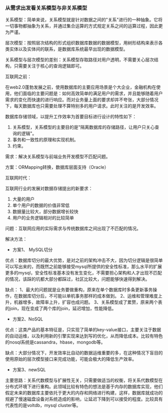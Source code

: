 ### 从需求出发看关系模型与非关系模型

关系模型：简单来说，关系模型就是针对数据之间的"关系"进行的一种抽象。它将一切事物都抽象为关系，并通过集合运算的方式规定关系之间的运算过程，因此更为严谨。

层次模型：按照层次结构的形式组织数据库数据的数据模型，用树形结构来表示各类实体以及实体间的联系，是数据库系统最早出现的数据模型。


关系模型与层次模型的差别：关系模型存取路径对用户透明，不需要关心层次结构，只需要关注于核心的查询逻辑即可。

互联网之前：

在web2.0蓬勃发展之前，使用数据库的主要应用场景是个大企业，金融机构在使用，他们面临的主要问题是：如何高效简单的满足用户的需求，并且能够随着用户需求的变化而快速的进行响应。而对业务量上面的要求却并不夸张，大部分情况下，每天数据库也只需要处理不算特别多的用户请求。此时关注的是开发效率。

数据库存储领域，以提升工作效率为首要目标进行设计的特性如下：

1. 关系模型，关系模型的主要目的是"隔离数据库的存储路径，让用户只关心查询的逻辑"。
2. 事务和一致性的原理和实现机制。
3. 约束。

需求：解决关系模型与前端业务开发模型不匹配问题。

方案：ORMapping转换，数据库层面支持（Oracle）

互联网时代：

互联网行业的发展对数据存储提出的新要求：

1. 大量的用户
2. 单个用户的数据的价值非常低
3. 数据量比较大，部分数据增长较快
4. 用户的业务逻辑相对的比较简单

问题：互联网应用的实际需求与传统数据库之间出现了不匹配的情况。

解决方法：

* 方案1、 MySQL切分

优点：数据库切分的最大优势，是对之前的架构冲击不大，因为切分逻辑是很简单可以写出来的，而既然之前能够接受mysql所提供的安全性标准，那么水平的扩展更多的mysql，安全性标准基本没有发生变化，不需要担心架构和人才出现不匹配的情况，该踩的坑都大部分都踩过，社区比较大，问题能够快速得到解决。

缺点：
1、最大的问题就是业务要做重构，原来在单个数据库时多条更新事务操作，在数据库切分后，不可能以单机事务那样的成本做到。
2、运维和管理难度上升，机器增多，故障率上升，扩容也成问题。
3、关系模型成了累赘，原来两个表的join，现在变成了两个库的join，延迟增加，性能降低。

* 方案2、NoSQL

优点：这类产品的基本特征是，只实现了简单的key-value接口，主要关注于数据的自动运维，以及利用新的引擎实现来达到写的优化，从而降低成本。比较有特色的nosql系统是cassandra，hbase，mongodb等。

缺点：大部分情况下，开发效率比自动的数据运维重要的多，在这种情况下盲目的使用原始的层次模型接口来完成功能，可能会极大的降低生产效率。


* 方案3、newSQL

主要思路：关系代数模型与扩展性无关，只需要做适当的权衡，将关系代数模型在分布式环境下进行重构。此领域比较有特色的想法是基于内存的数据库实现，他们假定未来的数据库主要依托于更大的内存和网络进行构建，这样，数据库就成功的规避了慢速磁盘设备对系统造成的影响，让延迟下降到可以接受的程度。比较具有代表性的是voltdb，mysql cluster等。
